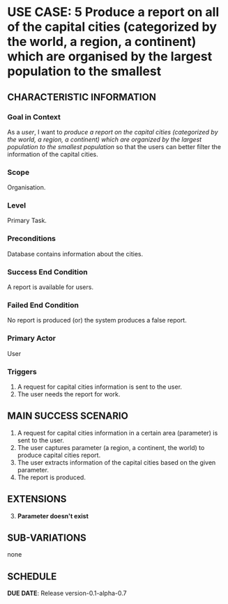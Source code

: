 # USE CASE: 5 Produce a report on all of the capital cities (categorized by the world, a region, a continent) which are organised by the largest population to the smallest

## CHARACTERISTIC INFORMATION

### Goal in Context

As a *user*, I want to *produce a report on the capital cities (categorized by the world, a region, a continent) which are organized by the largest population to the smallest population* so that the users can better filter the information of the capital cities.

### Scope

Organisation.

### Level

Primary Task.

### Preconditions

Database contains information about the cities.

### Success End Condition

A report is available for users.

### Failed End Condition

No report is produced (or) the system produces a false report.

### Primary Actor

User

### Triggers

1. A request for capital cities information is sent to the user.
2. The user needs the report for work.

## MAIN SUCCESS SCENARIO

1. A request for capital cities information in a certain area (parameter) is sent to the user.
2. The user captures parameter (a region, a continent, the world) to produce capital cities report.
3. The user extracts information of the capital cities based on the given parameter.
4. The report is produced.

## EXTENSIONS

3. **Parameter doesn't exist**

## SUB-VARIATIONS

none

## SCHEDULE

**DUE DATE**: Release version-0.1-alpha-0.7